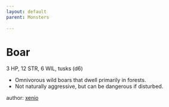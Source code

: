 ```yaml
---
layout: default
parent: Monsters
  
---
```

# Boar
3 HP, 12 STR, 6 WIL, tusks (d6)  
- Omnivorous wild boars that dwell primarily in forests.  
- Not naturally aggressive, but can be dangerous if disturbed.  

author: [xenio](https://xenioinabottle.blogspot.com)

